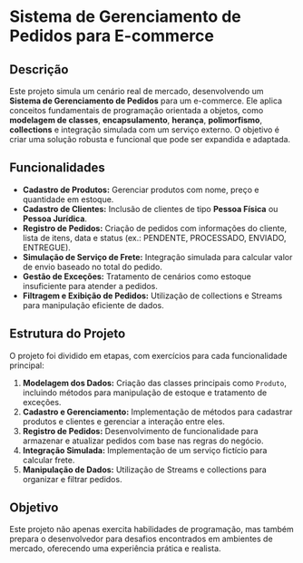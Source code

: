 # Sistema de Gerenciamento de Pedidos para E-commerce

## Descrição

Este projeto simula um cenário real de mercado, desenvolvendo um **Sistema de Gerenciamento de Pedidos** para um e-commerce. Ele aplica conceitos fundamentais de programação orientada a objetos, como **modelagem de classes**, **encapsulamento**, **herança**, **polimorfismo**, **collections** e integração simulada com um serviço externo. O objetivo é criar uma solução robusta e funcional que pode ser expandida e adaptada.

## Funcionalidades

- **Cadastro de Produtos:** Gerenciar produtos com nome, preço e quantidade em estoque.
- **Cadastro de Clientes:** Inclusão de clientes de tipo **Pessoa Física** ou **Pessoa Jurídica**.
- **Registro de Pedidos:** Criação de pedidos com informações do cliente, lista de itens, data e status (ex.: PENDENTE, PROCESSADO, ENVIADO, ENTREGUE).
- **Simulação de Serviço de Frete:** Integração simulada para calcular valor de envio baseado no total do pedido.
- **Gestão de Exceções:** Tratamento de cenários como estoque insuficiente para atender a pedidos.
- **Filtragem e Exibição de Pedidos:** Utilização de collections e Streams para manipulação eficiente de dados.

## Estrutura do Projeto

O projeto foi dividido em etapas, com exercícios para cada funcionalidade principal:
1. **Modelagem dos Dados:** Criação das classes principais como `Produto`, incluindo métodos para manipulação de estoque e tratamento de exceções.
2. **Cadastro e Gerenciamento:** Implementação de métodos para cadastrar produtos e clientes e gerenciar a interação entre eles.
3. **Registro de Pedidos:** Desenvolvimento de funcionalidade para armazenar e atualizar pedidos com base nas regras do negócio.
4. **Integração Simulada:** Implementação de um serviço fictício para calcular frete.
5. **Manipulação de Dados:** Utilização de Streams e collections para organizar e filtrar pedidos.

## Objetivo

Este projeto não apenas exercita habilidades de programação, mas também prepara o desenvolvedor para desafios encontrados em ambientes de mercado, oferecendo uma experiência prática e realista.
